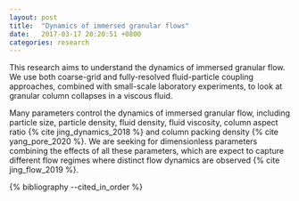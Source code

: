 ```yaml
---
layout: post
title:  "Dynamics of immersed granular flows"
date:   2017-03-17 20:20:51 +0800
categories: research
---
```


This research aims to understand the dynamics of immersed granular flow. We use both coarse-grid and fully-resolved fluid-particle coupling approaches, combined with small-scale laboratory experiments, to look at granular column collapses in a viscous fluid.

Many parameters control the dynamics of immersed granular flow, including particle size, particle density, fluid density, fluid viscosity, column aspect ratio {% cite jing_dynamics_2018 %} and column packing density {% cite yang_pore_2020 %}. We are seeking for dimensionless parameters combining the effects of all these parameters, which are expect to capture different flow regimes where distinct flow dynamics are observed {% cite jing_flow_2019 %}.

{% bibliography --cited_in_order %}
